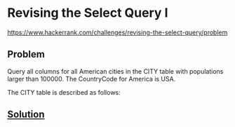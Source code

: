 # Revising the Select Query I

https://www.hackerrank.com/challenges/revising-the-select-query/problem

## Problem

Query all columns for all American cities in the CITY table with populations larger than 100000. The CountryCode for America is USA.

The CITY table is described as follows:

## [Solution](answer.sql)
